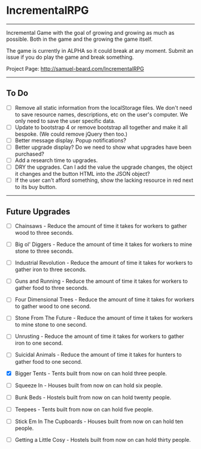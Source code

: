 # IncrementalRPG
---
 
Incremental Game with the goal of growing and growing as much as possible. Both in the game and the growing the game itself.

The game is currently in ALPHA so it could break at any moment. Submit an issue if you do play the game and break something.

Project Page: http://samuel-beard.com/IncrementalRPG

---

## To Do
- [ ] Remove all static information from the localStorage files. We don't need to save resource names, descriptions, etc on the user's computer. We only need to save the user specific data.
- [ ] Update to bootstrap 4 or remove bootstrap all together and make it all bespoke. (We could remove jQuery then too.)
- [ ] Better message display. Popup notifications?
- [ ] Better upgrade display? Do we need to show what upgrades have been purchased?
- [ ] Add a research time to upgrades.
- [ ] DRY the upgrades. Can I add the value the upgrade changes, the object it changes and the button HTML into the JSON object?
- [ ] If the user can't afford something, show the lacking resource in red next to its buy button.

---

## Future Upgrades
- [ ] Chainsaws - Reduce the amount of time it takes for workers to gather wood to three seconds.
- [ ] Big ol' Diggers - Reduce the amount of time it takes for workers to mine stone to three seconds.
- [ ] Industrial Revolution - Reduce the amount of time it takes for workers to gather iron to three seconds.
- [ ] Guns and Running - Reduce the amount of time it takes for workers to gather food to three seconds.
- [ ] Four Dimensional Trees - Reduce the amount of time it takes for workers to gather wood to one second.
- [ ] Stone From The Future - Reduce the amount of time it takes for workers to mine stone to one second.
- [ ] Unrusting - Reduce the amount of time it takes for workers to gather iron to one second.
- [ ] Suicidal Animals - Reduce the amount of time it takes for hunters to gather food to one second.

- [x] Bigger Tents - Tents built from now on can hold three people.
- [ ] Squeeze In - Houses built from now on can hold six people.
- [ ] Bunk Beds - Hostels built from now on can hold twenty people.
- [ ] Teepees - Tents built from now on can hold five people.
- [ ] Stick Em In The Cupboards - Houses built from now on can hold ten people.
- [ ] Getting a Little Cosy - Hostels built from now on can hold thirty people.
